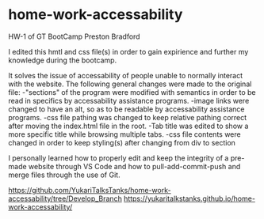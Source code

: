 # home-work-accessability
HW-1 of GT BootCamp
Preston Bradford

I edited this hmtl and css file(s) in order to gain expirience and further my knowledge during the bootcamp.

It solves the issue of accessability of people unable to normally interact with the website. The following general changes were made to the original file:
-"sections" of the program were modified with semantics in order to be read in specifics by accessability assistance programs.
-image links were changed to have an alt, so as to be readable by accessability assistance programs.
-css file pathing was changed to keep relative pathing correct after moving the index.html file in the root.
-Tab title was edited to show a more specific title while browsing multiple tabs.
-css file contents were changed in order to keep styling(s) after changing from div to section

I personally learned how to properly edit and keep the integrity of a pre-made website through VS Code and how to pull-add-commit-push and merge files through the use of Git.



https://github.com/YukariTalksTanks/home-work-accessability/tree/Develop_Branch
https://yukaritalkstanks.github.io/home-work-accessability/

